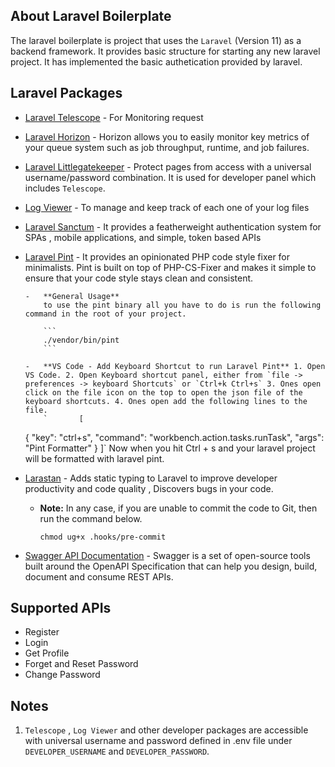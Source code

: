 ## About Laravel Boilerplate

The laravel boilerplate is project that uses the `Laravel` (Version 11) as a backend framework. It provides basic structure for starting any new laravel project. It has implemented the basic authetication provided by laravel.

## Laravel Packages

-   [Laravel Telescope](https://laravel.com/docs/11.x/telescope) - For Monitoring request
-   [Laravel Horizon](https://laravel.com/docs/11.x/horizon) - Horizon allows you to easily monitor key metrics of your queue system such as job throughput, runtime, and job failures.
-   [Laravel Littlegatekeeper](https://github.com/spatie/laravel-littlegatekeeper) - Protect pages from access with a universal username/password combination. It is used for developer panel which includes `Telescope`.
-   [Log Viewer](https://github.com/ARCANEDEV/LogViewer) - To manage and keep track of each one of your log files
-   [Laravel Sanctum](https://laravel.com/docs/11.x/sanctum) - It provides a featherweight authentication system for SPAs , mobile applications, and simple, token based APIs
-   [Laravel Pint](https://laravel.com/docs/11.x/pint) - It provides an opinionated PHP code style fixer for minimalists. Pint is built on top of PHP-CS-Fixer and makes it simple to ensure that your code style stays clean and consistent.

        -   **General Usage**
            to use the pint binary all you have to do is run the following command in the root of your project.

            ```
            ./vendor/bin/pint
            ```

        -   **VS Code - Add Keyboard Shortcut to run Laravel Pint** 1. Open VS Code. 2. Open Keyboard shortcut panel, either from `file -> preferences -> keyboard Shortcuts` or `Ctrl+k Ctrl+s` 3. Ones open click on the file icon on the top to open the json file of the keyboard shortcuts. 4. Ones open add the following lines to the file.
            `       [

    {
    "key": "ctrl+s",
    "command": "workbench.action.tasks.runTask",
    "args": "Pint Formatter"
    }
    ]`
    Now when you hit Ctrl + s and your laravel project will be formatted with laravel pint.

-   [Larastan](https://github.com/larastan/larastan) - Adds static typing to Laravel to improve developer productivity and code quality , Discovers bugs in your code.

    -   **Note:**
        In any case, if you are unable to commit the code to Git, then run the command below.

        ```
        chmod ug+x .hooks/pre-commit
        ```

-   [Swagger API Documentation](https://swagger.io/docs/specification/about/) - Swagger is a set of open-source tools built around the OpenAPI Specification that can help you design, build, document and consume REST APIs.

## Supported APIs

-   Register
-   Login
-   Get Profile
-   Forget and Reset Password
-   Change Password

## Notes

1. `Telescope` , `Log Viewer` and other developer packages are accessible with universal username and password defined in .env file under `DEVELOPER_USERNAME` and `DEVELOPER_PASSWORD`.
